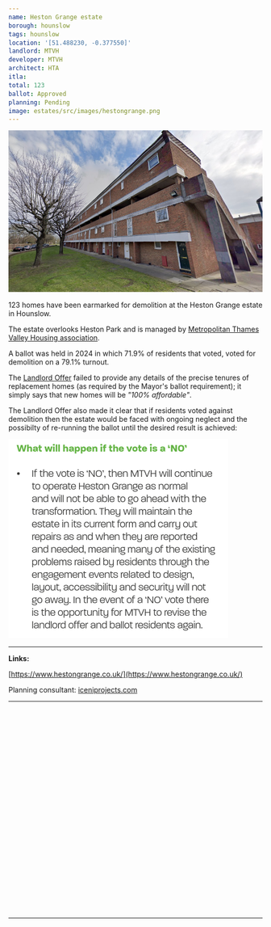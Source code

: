 ```yaml
---
name: Heston Grange estate 
borough: hounslow 
tags: hounslow
location: '[51.488230, -0.377550]'
landlord: MTVH
developer: MTVH
architect: HTA
itla:
total: 123
ballot: Approved
planning: Pending
image: estates/src/images/hestongrange.png
---
```

![Heston Grange estate image](src/images/hestongrange.png)

123 homes have been earmarked for demolition at the Heston Grange estate in Hounslow.

The estate overlooks Heston Park and is managed by [Metropolitan Thames Valley Housing association](https://www.mtvh.co.uk/).

A ballot was held in 2024 in which 71.9% of residents that voted, voted for demolition on a 79.1% turnout.

The [Landlord Offer](https://estatewatch.london/images/hestongrangeoffer.pdf) failed to provide any details of the precise tenures of replacement homes (as required by the Mayor's ballot requirement); it simply says that new homes will be _"100% affordable"_.

The Landlord Offer also made it clear that if residents voted against demolition then the estate would be faced with ongoing neglect and the possibilty of re-running the ballot until the desired result is achieved:

![Heston Grange Landlord Offer screenshot](src/images/hestonnovote.png)

---
__Links:__

[https://www.hestongrange.co.uk/](https://www.hestongrange.co.uk/)

Planning consultant: [iceniprojects.com](https://www.iceniprojects.com)

---

<!------------THE CODE BELOW RENDERS THE MAP - DO NOT EDIT! ---------------------------->

<div id="map" style="width: 100%; height: 400px;"></div>

<script>
  var map = L.map('map').setView({{ location }}, 13);
  L.tileLayer('https://tile.openstreetmap.org/{z}/{x}/{y}.png', {
  maxZoom: 19,
attribution: '&copy; <a href="http://www.openstreetmap.org/copyright">OpenStreetMap</a>'
}).addTo(map);
var circle = L.circle({{ location }}, {
    color: 'red',
    fillColor: '#f03',
    fillOpacity: 0.5,
    radius: 500
}).addTo(map);
</script>

---